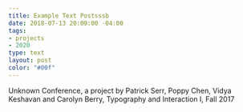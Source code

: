 ```yaml
---
title: Example Text Postsssb
date: 2018-07-13 20:00:00 -04:00
tags:
- projects
- 2020
type: text
layout: post
color: "#00f"
---
```


Unknown Conference, a project by Patrick Serr, Poppy Chen, Vidya Keshavan and Carolyn Berry, Typography and Interaction I, Fall 2017
